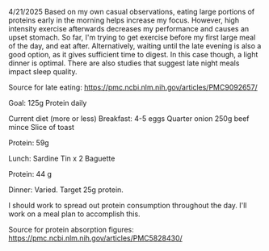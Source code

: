 4/21/2025
Based on my own casual observations, eating large portions of proteins early in the morning helps increase my focus. However, high intensity exercise afterwards decreases my performance and causes an upset stomach. So far, I'm trying to get exercise before my first large meal of the day, and eat after. Alternatively, waiting until the late evening is also a good option, as it gives sufficient time to digest. In this case though, a light dinner is optimal. There are also studies that suggest late night meals impact sleep quality. 

Source for late eating: 
https://pmc.ncbi.nlm.nih.gov/articles/PMC9092657/

Goal: 125g Protein daily

Current diet (more or less)
Breakfast: 
4-5 eggs 
Quarter onion
250g beef mince
Slice of toast

Protein: 59g

Lunch: 
Sardine Tin x 2 
Baguette

Protein: 44 g

Dinner: 
Varied. Target 25g protein. 

I should work to spread out protein consumption throughout the day. I'll work on a meal plan to accomplish this. 

Source for protein absorption figures: 
https://pmc.ncbi.nlm.nih.gov/articles/PMC5828430/


